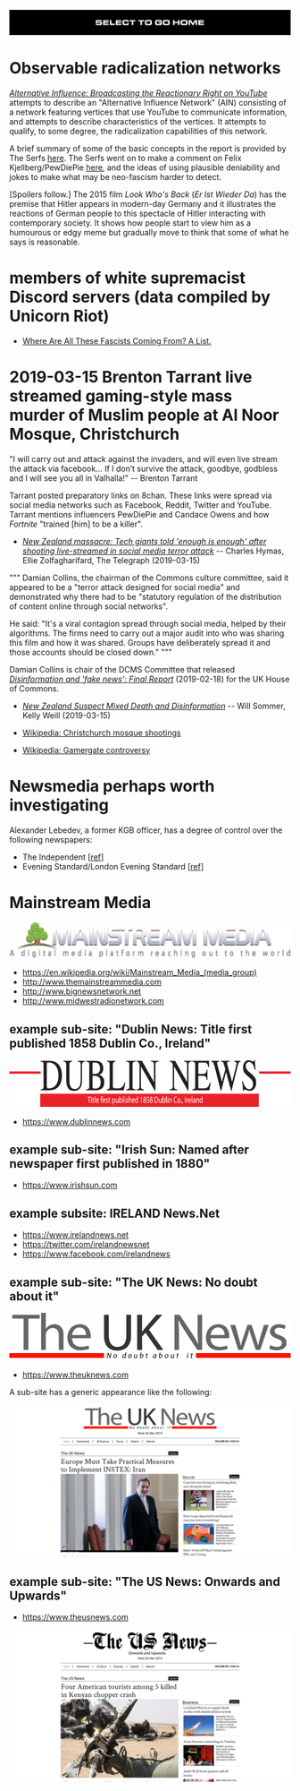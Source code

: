 [![](https://raw.githubusercontent.com/wdbm/InfoPeace/master/media/InfoPeace_home.png)](https://github.com/wdbm/InfoPeace/blob/master/README.md)

# Observable radicalization networks

[*Alternative Influence: Broadcasting the Reactionary Right on YouTube*](https://datasociety.net/wp-content/uploads/2018/09/DS_Alternative_Influence.pdf) attempts to describe an "Alternative Influence Network" (AIN) consisting of a network featuring vertices that use YouTube to communicate information, and attempts to describe characteristics of the vertices. It attempts to qualify, to some degree, the radicalization capabilities of this network.

A brief summary of some of the basic concepts in the report is provided by The Serfs [here](https://www.youtube.com/watch?v=HclaKb5LUYY). The Serfs went on to make a comment on Felix Kjellberg/PewDiePie [here](https://www.youtube.com/watch?v=2Orqtf6WgIs), and the ideas of using plausible deniability and jokes to make what may be neo-fascism harder to detect.

[Spoilers follow.] The 2015 film *Look Who's Back* (*Er Ist Wieder Da*) has the premise that Hitler appears in modern-day Germany and it illustrates the reactions of German people to this spectacle of Hitler interacting with contemporary society. It shows how people start to view him as a humourous or edgy meme but gradually move to think that some of what he says is reasonable.

# members of white supremacist Discord servers (data compiled by Unicorn Riot)

- [Where Are All These Fascists Coming From? A List.](https://docs.google.com/document/d/1kpAhm8KO6DYUiYFAFyzURBlkKFTbD0FJqiDnhaWaxtA)

# 2019-03-15 Brenton Tarrant live streamed gaming-style mass murder of Muslim people at Al Noor Mosque, Christchurch

"I will carry out and attack against the invaders, and will even live stream the attack via facebook... If I don’t survive the attack, goodbye, godbless and I will see you all in Valhalla!" -- Brenton Tarrant

Tarrant posted preparatory links on 8chan. These links were spread via social media networks such as Facebook, Reddit, Twitter and YouTube. Tarrant mentions influencers PewDiePie and Candace Owens and how *Fortnite* "trained [him] to be a killer".

- [*New Zealand massacre: Tech giants told 'enough is enough' after shooting live-streamed in social media terror attack*](https://www.telegraph.co.uk/news/2019/03/15/new-zealand-massacre-tech-giants-told-enough-enough-shooting) -- Charles Hymas, Ellie Zolfagharifard, The Telegraph (2019-03-15)

"""
Damian Collins, the chairman of the Commons culture committee, said it appeared to be a "terror attack designed for social media" and demonstrated why there had to be "statutory regulation of the distribution of content online through social networks".

He said: "It's a viral contagion spread through social media, helped by their algorithms. The firms need to carry out a major audit into who was sharing this film and how it was shared. Groups have deliberately spread it and those accounts should be closed down."
"""

Damian Collins is chair of the DCMS Committee that released [*Disinformation and 'fake news': Final Report*](https://publications.parliament.uk/pa/cm201719/cmselect/cmcumeds/1791/1791.pdf) (2019-02-18) for the UK House of Commons.

- [*New Zealand Suspect Mixed Death and Disinformation*](https://www.thedailybeast.com/new-zealand-shooting-brenton-tarrant-tried-to-trick-the-world-in-manifesto-video) -- Will Sommer, Kelly Weill (2019-03-15)

- [Wikipedia: Christchurch mosque shootings](https://en.wikipedia.org/wiki/Christchurch_mosque_shootings)
- [Wikipedia: Gamergate controversy](https://en.wikipedia.org/wiki/Gamergate_controversy)

# Newsmedia perhaps worth investigating

Alexander Lebedev, a former KGB officer, has a degree of control over the following newspapers:

- The Independent [[ref](https://en.wikipedia.org/wiki/The_Independent#2010%E2%80%932016)]
- Evening Standard/London Evening Standard [[ref](https://en.wikipedia.org/wiki/Evening_Standard#Lebedev_takeover)]

# Mainstream Media

![](https://raw.githubusercontent.com/wdbm/InfoPeace/master/media/mainstream-media-logo.png)

- <https://en.wikipedia.org/wiki/Mainstream_Media_(media_group)>
- <http://www.themainstreammedia.com>
- <http://www.bignewsnetwork.net>
- <http://www.midwestradionetwork.com>

## example sub-site: "Dublin News: Title first published 1858 Dublin Co., Ireland"

![](https://raw.githubusercontent.com/wdbm/InfoPeace/master/media/dublin-news.png)

- <https://www.dublinnews.com>

## example sub-site: "Irish Sun: Named after newspaper first published in 1880"

- <https://www.irishsun.com>

## example subsite: IRELAND News.Net

- <https://www.irelandnews.net>
- <https://twitter.com/irelandnewsnet>
- <https://www.facebook.com/irelandnews>

## example sub-site: "The UK News: No doubt about it"

![](https://raw.githubusercontent.com/wdbm/InfoPeace/master/media/the-uk-news.png)

- <https://www.theuknews.com>

A sub-site has a generic appearance like the following:

![](https://raw.githubusercontent.com/wdbm/InfoPeace/master/media/2019-03-05T1826Z_The_UK_News.png)

## example sub-site: "The US News: Onwards and Upwards"

- <https://www.theusnews.com>

![](https://raw.githubusercontent.com/wdbm/InfoPeace/master/media/2019-03-05T1833Z_The_US_News.png)
